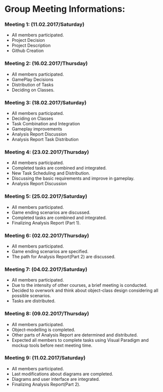 # Group Meeting Informations:

### Meeting 1: (11.02.2017/Saturday)
* All members participated.
* Project Decision
* Project Description
* Github Creation

### Meeting 2: (16.02.2017/Thursday)
* All members participated.
* GamePlay Decisions
* Distribution of Tasks
* Deciding on Classes.

### Meeting 3: (18.02.2017/Saturday)
* All members participated.
* Deciding on Classes
* Task Combination and Integration
* Gameplay improvements
* Analysis Report Discussion
* Analysis Report Task Distribution

### Meeting 4: (23.02.2017/Thursday)
* All members participated.
* Completed tasks are combined and integrated.
* New Task Scheduling and Distribution.
* Discussing the basic requirements and improve in gameplay.
* Analysis Report Discussion

### Meeting 5: (25.02.2017/Saturday)
* All members participated.
* Game ending scenarios are discussed.
* Completed tasks are combined and integrated.
* Finalizing Analysis Report (Part 1).

### Meeting 6: (02.02.2017/Thursday)
* All members participated.
* Game ending scenarios are specified.
* The path for Analysis Report(Part 2) are discussed. 

### Meeting 7: (04.02.2017/Saturday)
* All members participated.
* Due to the intensity of other courses, a brief meeting is conducted.
* Decided to overwork and think about object-class design considering all possible scenarios.
* Tasks are distributed.

### Meeting 8: (09.02.2017/Thursday)
* All members participated.
* Object-modelling is completed.
* Other parts of Analysis Report are determined and distributed.
* Expected all members to complete tasks using Visual Paradigm and mockup tools before next meeting time.

### Meeting 9: (11.02.2017/Saturday)
* All members participated.
* Last modifications about diagrams are completed.
* Diagrams and user interface are integrated.
* Finalizing Analysis Report(Part 2).
